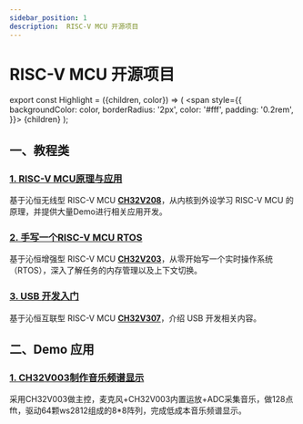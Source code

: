 ```yaml
---
sidebar_position: 1
description:  RISC-V MCU 开源项目
---
```


# RISC-V MCU 开源项目

export const Highlight = ({children, color}) => (
  <span
    style={{
      backgroundColor: color,
      borderRadius: '2px',
      color: '#fff',
      padding: '0.2rem',
    }}>
    {children}
  </span>
);

##  <Highlight color="#25c2a0"> 一、教程类 </Highlight>


### [1. RISC-V MCU原理与应用](/docs/category/risc-v-mcu原理与应用)

基于沁恒无线型 RISC-V MCU [**CH32V208**](https://www.wch.cn/products/CH32V208.html)，从内核到外设学习 RISC-V MCU 的原理，并提供大量Demo进行相关应用开发。

### [2. 手写一个RISC-V MCU RTOS](/docs/category/手写一个risc-v-mcu-rtos)

基于沁恒增强型 RISC-V MCU [**CH32V203**](https://www.wch.cn/products/CH32V203.html?)，从零开始写一个实时操作系统（RTOS），深入了解任务的内存管理以及上下文切换。

### [3. USB 开发入门](/docs/category/USB开发入门)

基于沁恒互联型 RISC-V MCU [**CH32V307**](https://www.wch.cn/products/CH32V307.html)，介绍 USB 开发相关内容。

##  <Highlight color="#25c2a0">  二、Demo 应用 </Highlight>

### [1. CH32V003制作音乐频谱显示](/docs/OpenSourceProjects/demo_app/CH32V003制作音乐频谱显示)
采用CH32V003做主控，麦克风+CH32V003内置运放+ADC采集音乐，做128点fft，驱动64颗ws2812组成的8*8阵列，完成低成本音乐频谱显示。

